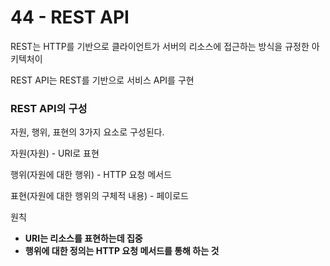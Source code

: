 # 44 - REST API

REST는 HTTP를 기반으로 클라이언트가 서버의 리소스에 접근하는 방식을 규정한 아키텍처이

REST API는 REST를 기반으로 서비스 API를 구현

### REST API의 구성

자원, 행위, 표현의 3가지 요소로 구성된다.

자원(자원) - URI로 표현

행위(자원에 대한 행위) - HTTP 요청 메서드

표현(자원에 대한 행위의 구체적 내용) - 페이로드

원칙

- **URI는 리소스를 표현하는데 집중**
- **행위에 대한 정의는 HTTP 요청 메서드를 통해 하는 것**